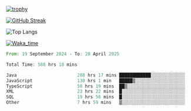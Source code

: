 <!--
**ren-joey/ren-joey** is a ✨ _special_ ✨ repository because its `README.md` (this file) appears on your GitHub profile.

Here are some ideas to get you started:

- 🔭 I’m currently working on ...
- 🌱 I’m currently learning ...
- 👯 I’m looking to collaborate on ...
- 🤔 I’m looking for help with ...
- 💬 Ask me about ...
- 📫 How to reach me: ...
- 😄 Pronouns: ...
- ⚡ Fun fact: ...
-->

[![trophy](https://github-profile-trophy.vercel.app/?username=ren-joey&theme=darkhub&column=5)](https://github.com/ren-joey)

[![GitHub Streak](https://streak-stats.demolab.com/?user=ren-joey&theme=dark)](https://github.com/ren-joey)

![Top Langs](https://github-readme-stats.vercel.app/api/top-langs?username=ren-joey&show_icons=true&layout=compact&locale=en&hide=html,CSS,scss,Pug,Twig&theme=dark)

[![Waka_time](https://github-readme-stats.vercel.app/api/wakatime?username=joeyren&theme=dark)](https://github.com/ren-joey)

<!--START_SECTION:waka-->

```rust
From: 19 September 2024 - To: 20 April 2025

Total Time: 588 hrs 18 mins

Java                       288 hrs 17 mins ████████████░░░░░░░░░░░░░   48.35 %
JavaScript                 130 hrs 1 min   █████▒░░░░░░░░░░░░░░░░░░░   21.80 %
TypeScript                 58 hrs 19 mins  ██▒░░░░░░░░░░░░░░░░░░░░░░   09.78 %
XML                        23 hrs 22 mins  █░░░░░░░░░░░░░░░░░░░░░░░░   03.92 %
SQL                        19 hrs 56 mins  █░░░░░░░░░░░░░░░░░░░░░░░░   03.34 %
Other                      7 hrs 59 mins   ▒░░░░░░░░░░░░░░░░░░░░░░░░   01.34 %
```

<!--END_SECTION:waka-->
